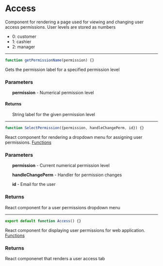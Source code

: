 # Access
Component for rendering a page used for viewing and changing user access permissions. User levels are stored as numbers 
 - 0: customer
 - 1: cashier
 - 2: manager

-----

```js
function getPermissionName(permission) {}
```
Gets the permission label for a specified permission level
### Parameters
&nbsp;&nbsp;&nbsp;&nbsp;&nbsp;&nbsp;**permission** - Numerical permission level
#### Returns
&nbsp;&nbsp;&nbsp;&nbsp;&nbsp;&nbsp;String label for the given permission level

-----

```js
function SelectPermission({permission, handleChangePerm, id}) {}
```
React component for rendering a dropdown menu for assigning user permissions. [Functions](./SelectPermissionComponent.md)
### Parameters
&nbsp;&nbsp;&nbsp;&nbsp;&nbsp;&nbsp;**permission** - Current numerical permission level

&nbsp;&nbsp;&nbsp;&nbsp;&nbsp;&nbsp;**handleChangePerm** - Handler for permission changes

&nbsp;&nbsp;&nbsp;&nbsp;&nbsp;&nbsp;**id** - Email for the user
### Returns
React component for a user permissions dropdown menu

-----

```js
export default function Access() {}
```
React component for displaying user permissions for web application. [Functions](./AccessComponent.md)
### Returns
React componenet that renders a user access tab
